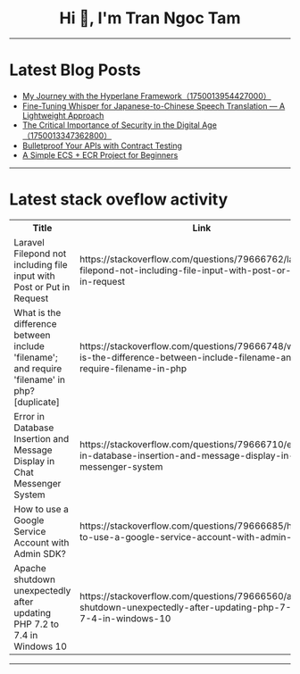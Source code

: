 <h1 align="center">Hi 👋, I'm Tran Ngoc Tam</h1>

---

# Latest Blog Posts 
<!-- BLOG-POST-LIST:START -->
- [My Journey with the Hyperlane Framework（1750013954427000）](https://dev.to/member_b06955cb/my-journey-with-the-hyperlane-framework1750013954427000-8in)
- [Fine-Tuning Whisper for Japanese-to-Chinese Speech Translation — A Lightweight Approach](https://dev.to/feng_jian_f8d0a9834be/fine-tuning-whisper-for-japanese-to-chinese-speech-translation-a-lightweight-approach-32if)
- [The Critical Importance of Security in the Digital Age（1750013347362800）](https://dev.to/member_b06955cb/the-critical-importance-of-security-in-the-digital-age1750013347362800-51ai)
- [Bulletproof Your APIs with Contract Testing](https://dev.to/levii07/bulletproof-your-apis-with-contract-testing-gaa)
- [A Simple ECS + ECR Project for Beginners](https://dev.to/aws-builders/a-simple-ecs-ecr-project-for-beginners-4gc0)
<!-- BLOG-POST-LIST:END -->

---

# Latest stack oveflow activity
<table>
  <tr><th>Title</th><th>Link</th></tr>
  <!-- STACKOVERFLOW:START --><tr><td>Laravel Filepond not including file input with Post or Put in Request</td><td>https://stackoverflow.com/questions/79666762/laravel-filepond-not-including-file-input-with-post-or-put-in-request</td></tr><tr><td>What is the difference between include &#39;filename&#39;; and require &#39;filename&#39; in php? [duplicate]</td><td>https://stackoverflow.com/questions/79666748/what-is-the-difference-between-include-filename-and-require-filename-in-php</td></tr><tr><td>Error in Database Insertion and Message Display in Chat Messenger System</td><td>https://stackoverflow.com/questions/79666710/error-in-database-insertion-and-message-display-in-chat-messenger-system</td></tr><tr><td>How to use a Google Service Account with Admin SDK?</td><td>https://stackoverflow.com/questions/79666685/how-to-use-a-google-service-account-with-admin-sdk</td></tr><tr><td>Apache shutdown unexpectedly after updating PHP 7.2 to 7.4 in Windows 10</td><td>https://stackoverflow.com/questions/79666560/apache-shutdown-unexpectedly-after-updating-php-7-2-to-7-4-in-windows-10</td></tr><!-- STACKOVERFLOW:END -->
</table>

---


